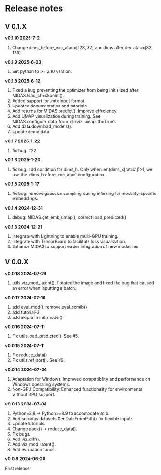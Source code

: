 # Release notes

## V 0.1.X

**v0.1.10 2025-7-2**
1. Change dims_before_enc_atac=[128, 32] and dims after dec atac=[32, 128]
   
**v0.1.9 2025-6-23**
1. Set python to >= 3.10 version.

**v0.1.8 2025-6-12**
1. Fixed a bug preventing the optimizer from being initialized after MIDAS.load_checkpoint().
2. Added support for .mtx input format.
3. Updated documentation and tutorials.
4. Add returns for MIDAS.predict(). Improve effeciency.
5. Add UMAP visualization during training. See MIDAS.configure_data_from_dir(viz_umap_tb=True).
6. Add data.download_models().
7. Update demo data.


**v0.1.7 2025-1-22**

1. fix bug: #22

**v0.1.6 2025-1-20**

1. fix bug: add condition for dims_h. Only when len(dims_x['atac'])>1, we use the 'dims_brefore_enc_atac' configuration.

**v0.1.5 2025-1-17**

1. fix bug: remove gaussian sampling during inferring for modality-specific embeddings.

**v0.1.4 2024-12-31**

1. debug: MIDAS.get_emb_umap(), correct load_predicted()

**v0.1.3 2024-12-21**

1. Integrate with Lightning to enable multi-GPU training.
2. Integrate with TensorBoard to facilitate loss visualization.
3. Enhance MIDAS to support easier integration of new modalities.

## V 0.0.X

**v0.0.18 2024-07-29**

1. utils.viz_mod_latent(). Rotated the image and fixed the bug that caused an error when inputting a batch.

**v0.0.17  2024-07-16**

1. add eval_mod(), remove eval_scmib()
2. add tutorial-3
3. add skip_s in init_model()

**v0.0.16  2024-07-11**

1. Fix utils.load_predicted(). See #5.

**v0.0.15  2024-07-11**

1. Fix reduce_data()
2. Fix utils.ref_sort(). See #9.

**v0.0.14  2024-07-04**

1. Adaptation for Windows: Improved compatibility and performance on Windows operating systems.
2. Non-GPU Compatibility: Enhanced functionality for environments without GPU support.

**v0.0.13  2024-07-04**

1. Python=3.8 -> Python>=3.9 to accomodate scib.
2. Add scmidas.datasets.GenDataFromPath() for flexible inputs.
3. Update tutorials.
4. Change pack() -> reduce_data().
5. Fix bugs.
6. Add viz_diff().
7. Add viz_mod_latent().
8. Add evaluation funcs.

**v0.0.8  2024-06-20**

First release.
